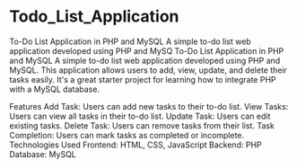 # Todo_List_Application
To-Do List Application in PHP and MySQL A simple to-do list web application developed using PHP and MySQ
To-Do List Application in PHP and MySQL
A simple to-do list web application developed using PHP and MySQL. This application allows users to add, view, update, and delete their tasks easily. It's a great starter project for learning how to integrate PHP with a MySQL database.

Features
Add Task: Users can add new tasks to their to-do list.
View Tasks: Users can view all tasks in their to-do list.
Update Task: Users can edit existing tasks.
Delete Task: Users can remove tasks from their list.
Task Completion: Users can mark tasks as completed or incomplete.
Technologies Used
Frontend: HTML, CSS, JavaScript
Backend: PHP
Database: MySQL
